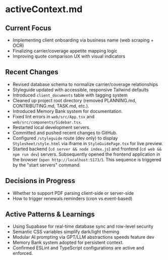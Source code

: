 # activeContext.md

## Current Focus
- Implementing client onboarding via business name (web scraping + OCR)
- Finalizing carrier/coverage appetite mapping logic
- Improving quote comparison UX with visual indicators

## Recent Changes
- Revised database schema to normalize carrier/coverage relationships
- Styleguide updated with accessible, responsive Tailwind defaults
- Introduced `client_documents` table with tagging system
- Cleaned up project root directory (removed PLANNING.md, CONTRIBUTING.md, TASK.md, etc.).
- Introduced Memory Bank system for documentation.
- Fixed lint errors in `web/src/App.tsx` and `web/src/components/Sidebar.tsx`.
- Restarted local development servers.
- Committed and pushed recent changes to GitHub.
- Configured `/styleguide` route (dev only) to display `Stylesheet/style.html` via iframe in `StyleGuidePage.tsx` for live preview.
- Started backend (`cd server && node index.js`) and frontend (`cd web && npm run dev`) servers. Subsequently opened the frontend application in the browser (`open http://localhost:5173/`). This sequence is triggered by the "start servers" command.

## Decisions in Progress
- Whether to support PDF parsing client-side or server-side
- How to trigger renewals reminders (cron vs event-based)

## Active Patterns & Learnings
- Using Supabase for real-time database sync and row-level security
- Semantic CSS variables simplify dark/light theming
- Modular AI prompting via GPT/LLM abstractions speeds feature dev
- Memory Bank system adopted for persistent context.
- Confirmed ESLint and TypeScript configurations are active and enforced.
